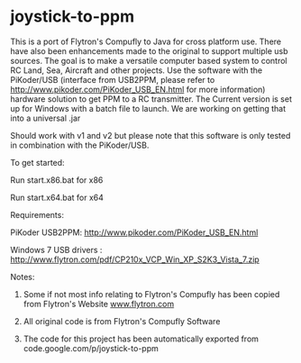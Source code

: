 # joystick-to-ppm

This is a port of Flytron's Compufly to Java for cross platform use. There have also been enhancements made to the original to support multiple usb sources. The goal is to make a versatile computer based system to control RC Land, Sea, Aircraft and other projects. Use the software with the PiKoder/USB (interface from USB2PPM, please refer to http://www.pikoder.com/PiKoder_USB_EN.html for more information) hardware solution to get PPM to a RC transmitter. The Current version is set up for Windows with a batch file to launch. We are working on getting that into a universal .jar

Should work with v1 and v2 but please note that this software is only tested in combination with the PiKoder/USB.


To get started:

Run start.x86.bat for x86

Run start.x64.bat for x64

Requirements:

PiKoder USB2PPM: http://www.pikoder.com/PiKoder_USB_EN.html

Windows 7 USB drivers : http://www.flytron.com/pdf/CP210x_VCP_Win_XP_S2K3_Vista_7.zip


Notes:

1. Some if not most info relating to Flytron's Compufly has been copied from Flytron's Website www.flytron.com

2. All original code is from Flytron's Compufly Software

3. The code for this project has been automatically exported from code.google.com/p/joystick-to-ppm

